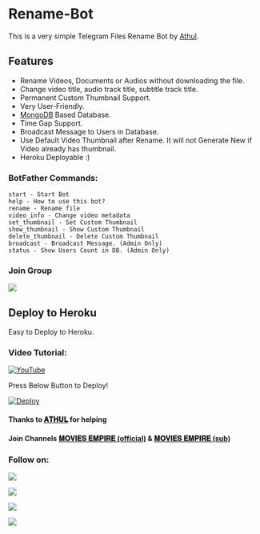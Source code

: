 # Rename-Bot
This is a very simple Telegram Files Rename Bot by [Athul](https://t.me/athulx80).

## Features
- Rename Videos, Documents or Audios without downloading the file.
- Change video title, audio track title, subtitle track title.
- Permanent Custom Thumbnail Support.
- Very User-Friendly.
- [MongoDB](https://mongodb.com) Based Database.
- Time Gap Support.
- Broadcast Message to Users in Database.
- Use Default Video Thumbnail after Rename. It will not Generate New if Video already has thumbnail.
- Heroku Deployable :)

### BotFather Commands:
```
start - Start Bot
help - How to use this bot?
rename - Rename file
video_info - Change video metadata
set_thumbnail - Set Custom Thumbnail
show_thumbnail - Show Custom Thumbnail
delete_thumbnail - Delete Custom Thumbnail
broadcast - Broadcast Message. (Admin Only)
status - Show Users Count in DB. (Admin Only)
```

### Join Group 
<a href="https://t.me/Movies_Empire_Group"><img src="https://img.shields.io/badge/Telegram-Join%20Telegram%20Group-blue.svg?logo=telegram"></a>

## Deploy to Heroku
Easy to Deploy to Heroku.

### Video Tutorial:
[![YouTube](https://img.shields.io/badge/YouTube-Video%20Tutorial-red?logo=youtube)](https://youtu.be/edcOa_cZWg4)


Press Below Button to Deploy!

[![Deploy](https://www.herokucdn.com/deploy/button.svg)](https://heroku.com/deploy?template=https://github.com/athulx80/Rename-Bot)

#### Thanks to [𝐀𝐓𝐇𝐔𝐋](https://github.com/athulx80) for helping
#### Join Channels [𝐌𝐎𝐕𝐈𝐄𝐒 𝐄𝐌𝐏𝐈𝐑𝐄 (official)](https://t.me/+jG8skQAT68I5MmRl) & [𝐌𝐎𝐕𝐈𝐄𝐒 𝐄𝐌𝐏𝐈𝐑𝐄 (sub)](https://t.me/Movies_Empire_Sub)

### Follow on:
<p align="left">
<a href="https://github.com/athulx80"><img src="https://img.shields.io/badge/GitHub-Follow%20on%20GitHub-inactive.svg?logo=github"></a>
</p>
<p align="left">
<a href="https://wa.me/+917012788681"><img src="https://img.shields.io/badge/Whatsapp%20-Follow%20On%20Whatsapp%20-green"></a>
</p>
<p align="left">
<a href="https://t.me/athulx80"><img src="https://img.shields.io/badge/Facebook-Follow%20on%20Facebook-blue.svg?logo=telegram"></a>
</p>
<p align="left">
<a href="https://instagram.com/_athul.x"><img src="https://img.shields.io/badge/Instagram-Follow%20on%20Instagram-important.svg?logo=instagram"></a>
</p>
